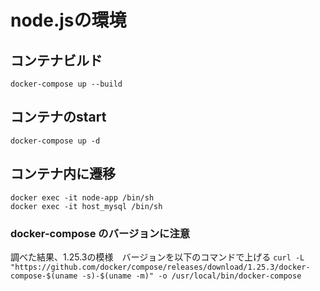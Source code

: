 # node.jsの環境

## コンテナビルド
`docker-compose up --build`

## コンテナのstart
`docker-compose up -d`

## コンテナ内に遷移
`docker exec -it node-app /bin/sh`  
`docker exec -it host_mysql /bin/sh`

### docker-compose のバージョンに注意
調べた結果、1.25.3の模様　バージョンを以下のコマンドで上げる
`curl -L "https://github.com/docker/compose/releases/download/1.25.3/docker-compose-$(uname -s)-$(uname -m)" -o /usr/local/bin/docker-compose`